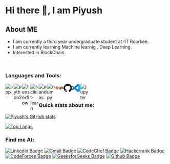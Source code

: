 # Hi there 👋, I am Piyush

## About ME
 - I am currently a third year undergraduate student at IIT Roorkee.
 - I am currently learning Machine learnig , Deep Learning.
 - Interested in BlockChain.


<br />

### Languages and Tools:
<img align="left" alt="cpp" src = 'https://github.com/MarikIshtar007/MarikIshtar007/blob/master/images/cpp.svg' width="26px"/> 
<img align="left" alt="python2" src = 'https://github.com/MarikIshtar007/MarikIshtar007/blob/master/images/python2.png' width="26px"/>
<img align="left" alt="tensorflow" src = 'https://avatars.githubusercontent.com/u/15658638?s=200&v=4' width="26px"/> 
<img align="left" alt="scikit-learn" src = 'https://avatars.githubusercontent.com/u/365630?s=200&v=4' width="26px"/>
<img align="left" alt="pandas" src = 'https://avatars.githubusercontent.com/u/21206976?s=200&v=4' width="26px"/>
<img align="left" alt="numpy" src = 'https://avatars.githubusercontent.com/u/288276?s=200&v=4' width="26px"/>
<img align="left" alt="Git" width="26px" src="https://raw.githubusercontent.com/github/explore/80688e429a7d4ef2fca1e82350fe8e3517d3494d/topics/git/git.png" />
<img align="left" alt="GitHub" width="26px" src="https://raw.githubusercontent.com/github/explore/78df643247d429f6cc873026c0622819ad797942/topics/github/github.png" />
<img align="left" alt="Visual Studio Code" width="26px" src="https://raw.githubusercontent.com/github/explore/80688e429a7d4ef2fca1e82350fe8e3517d3494d/topics/visual-studio-code/visual-studio-code.png" />
<img align="left" alt="jupyter" src = 'https://avatars.githubusercontent.com/u/7388996?s=200&v=4' width="26px"/>
<br />
<br />

### Quick stats about me:
[![Piyush's GitHub stats](https://github-readme-stats.vercel.app/api?username=pjkm28&count_private=true&show_icons=true&theme=dark&include_all_commits=true)](https://github.com/anuraghazra/github-readme-stats)

[![Top Langs](https://github-readme-stats.vercel.app/api/top-langs/?username=pjkm28&langs_count=10&layout=compact&theme=dark)](https://github.com/anuraghazra/github-readme-stats)


### Find me At:
[![Linkedin Badge](https://img.shields.io/badge/-LinkedIn-blue?style=flat-square&logo=Linkedin&logoColor=white&link=https://www.linkedin.com/in/piyush-mishra-a0b948194/)](https://www.linkedin.com/in/piyush-mishra-a0b948194/)
[![Gmail Badge](https://img.shields.io/badge/-Gmail-d14836?style=flat-square&logo=Gmail&logoColor=white&link=mailto:pjkm28@gmail.com)](mailto:pjkm28@gmail.com)
[![CodeChef Badge](https://cp-logo.vercel.app/codechef/piyushm28?logo=true)](https://www.codechef.com/users/piyushm28)
[![Hackerrank Badge](https://img.shields.io/badge/-Hackerrank-2EC866?style=flat-square&logo=HackerRank&logoColor=white&link=https://www.hackerrank.com/piyushm28)](https://www.hackerrank.com/piyushm28)
[![CodeForces Badge](https://cp-logo.vercel.app/codeforces/piyushm28?logo=true)](https://codeforces.com/profile/piyushm28)
[![GeeksforGeeks Badge](https://img.shields.io/badge/-GeeksforGeeks-0F9D58?style=flat-square&logo=GeeksforGeeks&logoColor=white&link=https://auth.geeksforgeeks.org/user/pjkm28/)](https://auth.geeksforgeeks.org/user/pjkm28/)
[![Github Badge](http://img.shields.io/badge/-Github-black?style=flat-square&logo=github&link=https://github.com/pjkm28/)](https://github.com/pjkm28/) 
